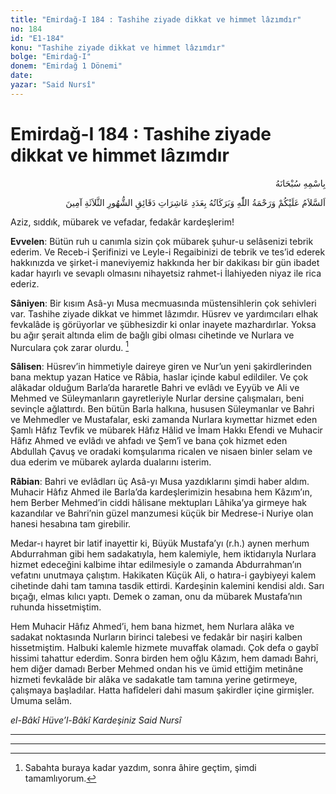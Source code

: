 ```yaml
---
title: "Emirdağ-I 184 : Tashihe ziyade dikkat ve himmet lâzımdır"
no: 184
id: "E1-184"
konu: "Tashihe ziyade dikkat ve himmet lâzımdır"
bolge: "Emirdağ-I"
donem: "Emirdağ 1 Dönemi"
date: 
yazar: "Said Nursî"
---
```


# Emirdağ-I 184 : Tashihe ziyade dikkat ve himmet lâzımdır

<p class="arabic" dir="rtl" title="Meal: “Her türlü noksan sıfatlardan yüce olan Allah’ın adıyla.”">بِاسْمِهِ سُبْحَانَهُ</p>

<p class="arabic" dir="rtl" title="Meal: “Üç ayların dakikalarının âşireleri adedince Allah’ın selamı, rahmeti ve bereketleri üzerinize olsun, âmin.”">اَلسَّلاَمُ عَلَيْكُمْ وَرَحْمَةُ اللّٰهِ وَبَرَكَاتُهُ بِعَدَدِ عَاشِرَاتِ دَقَائِقِ الشُّهُورِ الثَّلاَثَةِ آمِينَ</p>

Aziz, sıddık, mübarek ve vefadar, fedakâr kardeşlerim!

**Evvelen**: Bütün ruh u canımla sizin çok mübarek şuhur-u selâsenizi tebrik ederim. Ve Receb-i Şerifinizi ve Leyle-i Regaibinizi de tebrik ve tes’id ederek hakkınızda ve şirket-i maneviyemiz hakkında her bir dakikası bir gün ibadet kadar hayırlı ve sevaplı olmasını nihayetsiz rahmet-i İlahiyeden niyaz ile rica ederiz.

**Sâniyen**: Bir kısım Asâ-yı Musa mecmuasında müstensihlerin çok sehivleri var. Tashihe ziyade dikkat ve himmet lâzımdır. Hüsrev ve yardımcıları elhak fevkalâde iş görüyorlar ve şübhesizdir ki onlar inayete mazhardırlar. Yoksa bu ağır şerait altında elim de bağlı gibi olması cihetinde ve Nurlara ve Nurculara çok zarar olurdu. [^1]

**Sâlisen**: Hüsrev’in himmetiyle daireye giren ve Nur’un yeni şakirdlerinden bana mektup yazan Hatice ve Râbia, haslar içinde kabul edildiler. Ve çok alâkadar olduğum Barla’da hararetle Bahri ve evlâdı ve Eyyüb ve Ali ve Mehmed ve Süleymanların gayretleriyle Nurlar dersine çalışmaları, beni sevinçle ağlattırdı. Ben bütün Barla halkına, hususen Süleymanlar ve Bahri ve Mehmedler ve Mustafalar, eski zamanda Nurlara kıymettar hizmet eden Şamlı Hâfız Tevfik ve mübarek Hâfız Hâlid ve İmam Hakkı Efendi ve Muhacir Hâfız Ahmed ve evlâdı ve ahfadı ve Şem’î ve bana çok hizmet eden Abdullah Çavuş ve oradaki komşularıma ricalen ve nisaen binler selam ve dua ederim ve mübarek aylarda dualarını isterim.

**Râbian**: Bahri ve evlâdları üç Asâ-yı Musa yazdıklarını şimdi haber aldım. Muhacir Hâfız Ahmed ile Barla’da kardeşlerimizin hesabına hem Kâzım’ın, hem Berber Mehmed’in ciddi hâlisane mektupları Lâhika’ya girmeye hak kazandılar ve Bahri’nin güzel manzumesi küçük bir Medrese-i Nuriye olan hanesi hesabına tam girebilir.

Medar-ı hayret bir latif inayettir ki, Büyük Mustafa’yı (r.h.) aynen merhum Abdurrahman gibi hem sadakatıyla, hem kalemiyle, hem iktidarıyla Nurlara hizmet edeceğini kalbime ihtar edilmesiyle o zamanda Abdurrahman’ın vefatını unutmaya çalıştım. Hakikaten Küçük Ali, o hatıra-i gaybiyeyi kalem cihetinde dahi tam tamına tasdik ettirdi. Kardeşinin kalemini kendisi aldı. Sarı bıçağı, elmas kılıcı yaptı. Demek o zaman, onu da mübarek Mustafa’nın ruhunda hissetmiştim.

Hem Muhacir Hâfız Ahmed’i, hem bana hizmet, hem Nurlara alâka ve sadakat noktasında Nurların birinci talebesi ve fedakâr bir naşiri kalben hissetmiştim. Halbuki kalemle hizmete muvaffak olamadı. Çok defa o gaybî hissimi tahattur ederdim. Sonra birden hem oğlu Kâzım, hem damadı Bahri, hem diğer damadı Berber Mehmed ondan his ve ümid ettiğim metinâne hizmeti fevkalâde bir alâka ve sadakatle tam tamına yerine getirmeye, çalışmaya başladılar. Hatta hafîdeleri dahi masum şakirdler içine girmişler. Umuma selâm.

*el-Bâkî Hüve’l-Bâkî*
*Kardeşiniz*
*Said Nursî*

***

***
[^1]: Sabahta buraya kadar yazdım, sonra âhire geçtim, şimdi tamamlıyorum.
